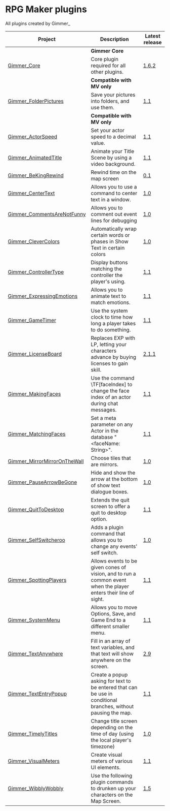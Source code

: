 # RPG Maker plugins
All plugins created by Gimmer_

| Project                                            | Description                                                                                                      | Latest release                              |
| -------------------------------------------------- |------------------------------------------------------------------------------------------------------------------|---------------------------------------------|
|                                                    | **Gimmer Core**                                                                                                  |                                             |
| [Gimmer_Core][Gimmer_Core]                         | Core plugin required for all other plugins.                                                                      | [1.6.2][Gimmer_Core_release]                |
|                                                    | **Compatible with MV only**                                                                                      |                                             |
| [Gimmer_FolderPictures][Gimmer_FolderPictures]     | Save your pictures into folders, and use them.                                                                   | [1.1][Gimmer_FolderPictures_release]        |
|                                                    | **Compatible with MV only**                                                                                      |                                             |
| [Gimmer_ActorSpeed][Gimmer_ActorSpeed]             | Set your actor speed to a decimal value.                                                                         | [1.1][Gimmer_ActorSpeed_release]            |
| [Gimmer_AnimatedTitle][Gimmer_AnimatedTitle]       | Animate your Title Scene by using a video background.                                                            | [1.1][Gimmer_AnimatedTitle_release]         |
| [Gimmer_BeKingRewind][Gimmer_BeKindRewind]         | Rewind time on the map screen                                                                                    | [0.1][Gimmer_BeKindRewind_release]          |
| [Gimmer_CenterText][Gimmer_CenterText]             | Allows you to use a command to center text in a window.                                                          | [1.0][Gimmer_CenterText_release]            |
| [Gimmer_CommentsAreNotFunny][Gimmer_CommentsAreNotFunny] | Allows you to comment out event lines for debugging                                                              | [1.0][Gimmer_CommentsAreNotFunny_release]   |
| [Gimmer_CleverColors][Gimmer_CleverColors] | Automatically wrap certain words or phases in Show Text in certain colors                                        | [1.0][Gimmer_CleverColors_release]          
| [Gimmer_ControllerType][Gimmer_ControllerType]     | Display buttons matching the controller the player's using.                                                      | [1.1][Gimmer_ControllerType_release]        |
| [Gimmer_ExpressingEmotions][Gimmer_ExpressingEmotions] | Allows you to animate text to match emotions.                                                                    | [1.1][Gimmer_ExpressingEmotions_release]    |
| [Gimmer_GameTimer][Gimmer_GameTimer]               | Use the system clock to time how long a player takes to do something.                                            | [1.1][Gimmer_GameTimer_release]             |
| [Gimmer_LicenseBoard][Gimmer_LicenseBoard]         | Replaces EXP with LP, letting your characters advance by buying licenses to gain skill.                          | [2.1.1][Gimmer_LicenseBoard_release]        |
| [Gimmer_MakingFaces][Gimmer_MakingFaces]           | Use the command \TF[faceIndex] to change the face index of an actor during chat messages.                        | [1.1][Gimmer_MakingFaces_release]           |
| [Gimmer_MatchingFaces][Gimmer_MatchingFaces]       | Set a meta parameter on any Actor in the database "<faceName: String>".                                          | [1.1][Gimmer_MatchingFaces_release]         |
| [Gimmer_MirrorMirrorOnTheWall][Gimmer_MirrorMirrorOnTheWall]       | Choose tiles that are mirrors.                                                                                   | [1.0][Gimmer_MirrorMirrorOnTheWall_release] |
| [Gimmer_PauseArrowBeGone][Gimmer_PauseArrowBeGone] | Hide and show the arrow at the bottom of show text dialogue boxes.                                               | [1.0][Gimmer_PauseArrowBeGone_release]      |
| [Gimmer_QuitToDesktop][Gimmer_QuitToDesktop]       | Extends the quit screen to offer a quit to desktop option.                                                       | [1.1][Gimmer_QuitToDesktop_release]         |
| [Gimmer_SelfSwitcheroo][Gimmer_SelfSwitcheroo]     | Adds a plugin command that allows you to change any events' self switch.                                         | [1.0][Gimmer_SelfSwitcheroo_release]        |
| [Gimmer_SpottingPlayers][Gimmer_SpottingPlayers]   | Allows events to be given cones of vision, and to run a common event when the player enters their line of sight. | [1.1][Gimmer_SpottingPlayers_release]       |
| [Gimmer_SystemMenu][Gimmer_SystemMenu]             | Allows you to move Options, Save, and Game End to a different smaller menu.                                      | [1.1][Gimmer_SystemMenu_release]            |
| [Gimmer_TextAnywhere][Gimmer_TextAnywhere]         | Fill in an array of text variables, and that text will show anywhere on the screen.                              | [2.9][Gimmer_TextAnywhere_release]          |
| [Gimmer_TextEntryPopup][Gimmer_TextEntryPopup]     | Create a popup asking for text to be entered that can be use in conditional branches, without pausing the map.   | [1.1][Gimmer_TextEntryPopup_release]        |
| [Gimmer_TimelyTitles][Gimmer_TimelyTitles]         | Change title screen depending on the time of day (using the local player's timezone)                             | [1.0][Gimmer_TimelyTitles_release]          |
| [Gimmer_VisualMeters][Gimmer_VisualMeters]         | Create visual meters of various UI elements.                                                                     | [1.1][Gimmer_VisualMeters_release]          |
| [Gimmer_WibblyWobbly][Gimmer_WibblyWobbly]         | Use the following plugin commands to drunken up your characters on the Map Screen.                               | [1.5][Gimmer_WibblyWobbly_release]          |

  [Gimmer_Core]: https://github.com/gimmer/RPG-Maker-MV-Plugins/blob/master/Plugins/Gimmer_Core/
  [Gimmer_Core_release]: https://github.com/gimmer/RPG-Maker-MV-Plugins/blob/master/Plugins/Gimmer_Core/Gimmer_Core.js

  [Gimmer_FolderPictures]: https://github.com/gimmer/RPG-Maker-MV-Plugins/blob/master/Plugins/Gimmer_FolderPictures/
  [Gimmer_FolderPictures_release]: https://github.com/gimmer/RPG-Maker-MV-Plugins/blob/master/Plugins/Gimmer_FolderPictures/Gimmer_FolderPictures.js

  [Gimmer_ActorSpeed]: https://github.com/gimmer/RPG-Maker-MV-Plugins/blob/master/Plugins/Gimmer_ActorSpeed/
  [Gimmer_ActorSpeed_release]: https://github.com/gimmer/RPG-Maker-MV-Plugins/blob/master/Plugins/Gimmer_ActorSpeed/Gimmer_ActorSpeed.js

  [Gimmer_AnimatedTitle]: https://github.com/gimmer/RPG-Maker-MV-Plugins/blob/master/Plugins/Gimmer_AnimatedTitle/
  [Gimmer_AnimatedTitle_release]: https://github.com/gimmer/RPG-Maker-MV-Plugins/blob/master/Plugins/Gimmer_AnimatedTitle/Gimmer_AnimatedTitle.js

  [Gimmer_CenterText]: https://github.com/gimmer/RPG-Maker-MV-Plugins/blob/master/Plugins/Gimmer_CenterText/
  [Gimmer_CenterText_release]: https://github.com/gimmer/RPG-Maker-MV-Plugins/blob/master/Plugins/Gimmer_CenterText/Gimmer_CenterText.js

  [Gimmer_ControllerType]: https://github.com/gimmer/RPG-Maker-MV-Plugins/blob/master/Plugins/Gimmer_ControllerType/
  [Gimmer_ControllerType_release]: https://github.com/gimmer/RPG-Maker-MV-Plugins/blob/master/Plugins/Gimmer_ControllerType/Gimmer_ControllerType.js

  [Gimmer_ExpressingEmotions]: https://github.com/gimmer/RPG-Maker-MV-Plugins/blob/master/Plugins/Gimmer_ExpressingEmotions/
  [Gimmer_ExpressingEmotions_release]: https://github.com/gimmer/RPG-Maker-MV-Plugins/blob/master/Plugins/Gimmer_ExpressingEmotions/Gimmer_ExpressingEmotions.js

  [Gimmer_GameTimer]: https://github.com/gimmer/RPG-Maker-MV-Plugins/blob/master/Plugins/Gimmer_GameTimer/
  [Gimmer_GameTimer_release]: https://github.com/gimmer/RPG-Maker-MV-Plugins/blob/master/Plugins/Gimmer_GameTimer/Gimmer_GameTimer.js

  [Gimmer_LicenseBoard]: https://github.com/gimmer/RPG-Maker-MV-Plugins/blob/master/Plugins/Gimmer_LicenseBoard/
  [Gimmer_LicenseBoard_release]: https://github.com/gimmer/RPG-Maker-MV-Plugins/blob/master/Plugins/Gimmer_LicenseBoard/Gimmer_LicenseBoard.js

  [Gimmer_MakingFaces]: https://github.com/gimmer/RPG-Maker-MV-Plugins/blob/master/Plugins/Gimmer_MakingFaces/
  [Gimmer_MakingFaces_release]: https://github.com/gimmer/RPG-Maker-MV-Plugins/blob/master/Plugins/Gimmer_MakingFaces/Gimmer_MakingFaces.js

  [Gimmer_MatchingFaces]: https://github.com/gimmer/RPG-Maker-MV-Plugins/blob/master/Plugins/Gimmer_MatchingFaces/
  [Gimmer_MatchingFaces_release]: https://github.com/gimmer/RPG-Maker-MV-Plugins/blob/master/Plugins/Gimmer_MatchingFaces/Gimmer_MatchingFaces.js

  [Gimmer_MirrorMirrorOnTheWall]: https://github.com/gimmer/RPG-Maker-MV-Plugins/blob/master/Plugins/Gimmer_MirrorMirrorOnTheWall/
  [Gimmer_MirrorMirrorOnTheWall_release]: https://github.com/gimmer/RPG-Maker-MV-Plugins/blob/master/Plugins/Gimmer_MirrorMirrorOnTheWall/Gimmer_MirrorMirrorOnTheWall.js

  [Gimmer_PauseArrowBeGone]: https://github.com/gimmer/RPG-Maker-MV-Plugins/blob/master/Plugins/Gimmer_PauseArrowBeGone/
  [Gimmer_PauseArrowBeGone_release]: https://github.com/gimmer/RPG-Maker-MV-Plugins/blob/master/Plugins/Gimmer_PauseArrowBeGone/Gimmer_PauseArrowBeGone.js

  [Gimmer_QuitToDesktop]: https://github.com/gimmer/RPG-Maker-MV-Plugins/blob/master/Plugins/Gimmer_QuitToDesktop/
  [Gimmer_QuitToDesktop_release]: https://github.com/gimmer/RPG-Maker-MV-Plugins/blob/master/Plugins/Gimmer_QuitToDesktop/Gimmer_QuitToDesktop.js

  [Gimmer_SelfSwitcheroo]: https://github.com/gimmer/RPG-Maker-MV-Plugins/blob/master/Plugins/Gimmer_SelfSwitcheroo/
  [Gimmer_SelfSwitcheroo_release]: https://github.com/gimmer/RPG-Maker-MV-Plugins/blob/master/Plugins/Gimmer_SelfSwitcheroo/Gimmer_SelfSwitcheroo.js

  [Gimmer_SpottingPlayers]: https://github.com/gimmer/RPG-Maker-MV-Plugins/blob/master/Plugins/Gimmer_SpottingPlayers/
  [Gimmer_SpottingPlayers_release]: https://github.com/gimmer/RPG-Maker-MV-Plugins/blob/master/Plugins/Gimmer_SpottingPlayers/Gimmer_SpottingPlayers.js

  [Gimmer_SystemMenu]: https://github.com/gimmer/RPG-Maker-MV-Plugins/blob/master/Plugins/Gimmer_SystemMenu/
  [Gimmer_SystemMenu_release]: https://github.com/gimmer/RPG-Maker-MV-Plugins/blob/master/Plugins/Gimmer_SystemMenu/Gimmer_SystemMenu.js

  [Gimmer_TextAnywhere]: https://github.com/gimmer/RPG-Maker-MV-Plugins/blob/master/Plugins/Gimmer_TextAnywhere/
  [Gimmer_TextAnywhere_release]: https://github.com/gimmer/RPG-Maker-MV-Plugins/blob/master/Plugins/Gimmer_TextAnywhere/Gimmer_TextAnywhere.js

  [Gimmer_TextEntryPopup]: https://github.com/gimmer/RPG-Maker-MV-Plugins/blob/master/Plugins/Gimmer_TextEntryPopup/
  [Gimmer_TextEntryPopup_release]: https://github.com/gimmer/RPG-Maker-MV-Plugins/blob/master/Plugins/Gimmer_TextEntryPopup/Gimmer_TextEntryPopup.js

  [Gimmer_TimelyTitles]: https://github.com/gimmer/RPG-Maker-MV-Plugins/blob/master/Plugins/Gimmer_TimelyTitles/
  [Gimmer_TimelyTitles_release]: https://github.com/gimmer/RPG-Maker-MV-Plugins/blob/master/Plugins/Gimmer_TimelyTitles/Gimmer_TimelyTitles.js

  [Gimmer_VisualMeters]: https://github.com/gimmer/RPG-Maker-MV-Plugins/blob/master/Plugins/Gimmer_VisualMeters/
  [Gimmer_VisualMeters_release]: https://github.com/gimmer/RPG-Maker-MV-Plugins/blob/master/Plugins/Gimmer_VisualMeters/Gimmer_VisualMeters.js

  [Gimmer_WibblyWobbly]: https://github.com/gimmer/RPG-Maker-MV-Plugins/blob/master/Plugins/Gimmer_WibblyWobbly/
  [Gimmer_WibblyWobbly_release]: https://github.com/gimmer/RPG-Maker-MV-Plugins/blob/master/Plugins/Gimmer_WibblyWobbly/Gimmer_WibblyWobbly.js

  [Gimmer_BeKindRewind]: https://github.com/gimmer/RPG-Maker-MV-Plugins/blob/master/Plugins/Gimmer_BeKindRewind/
  [Gimmer_BeKindRewind_release]: https://github.com/gimmer/RPG-Maker-MV-Plugins/blob/master/Plugins/Gimmer_BeKindRewind/Gimmer_BeKindRewind.js
  
[Gimmer_CleverColors]: https://github.com/gimmer/RPG-Maker-MV-Plugins/blob/master/Plugins/Gimmer_CleverColors/
[Gimmer_CleverColors_release]: https://github.com/gimmer/RPG-Maker-MV-Plugins/blob/master/Plugins/Gimmer_CleverColors/Gimmer_CleverColors.js

[Gimmer_CommentsAreNotFunny]: https://github.com/gimmer/RPG-Maker-MV-Plugins/blob/master/Plugins/Gimmer_CommentsAreNotFunny/
[Gimmer_CommentsAreNotFunny_release]: https://github.com/gimmer/RPG-Maker-MV-Plugins/blob/master/Plugins/Gimmer_CommentsAreNotFunny/Gimmer_CommentsAreNotFunny.js 

